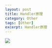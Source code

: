 ```yaml
---
layout: post
title: Handler原理
category: Other
tags: [Other]
excerpt: Handler原理
---
```


![](http://www.nangongyibin.com/assets/images/Android/Other/27.png)
